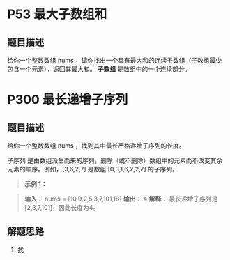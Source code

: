 # P53 最大子数组和
## 题目描述
给你一个整数数组 nums ，请你找出一个具有最大和的连续子数组（子数组最少包含一个元素），返回其最大和。
  **子数组** 是数组中的一个连续部分。

  
# P300 最长递增子序列
## 题目描述
给你一个整数数组 nums ，找到其中最长严格递增子序列的长度。

子序列 是由数组派生而来的序列，删除（或不删除）数组中的元素而不改变其余元素的顺序。例如，[3,6,2,7] 是数组 [0,3,1,6,2,2,7] 的子序列。

 
> **示例 1：**

> **输入：** nums = [10,9,2,5,3,7,101,18]
> **输出：** 4
> **解释：** 最长递增子序列是 [2,3,7,101]，因此长度为4。
## 解题思路
1. 找
